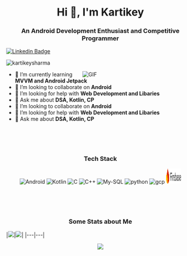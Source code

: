<h1 align="center">Hi 👋, I'm Kartikey</h1>
<h3 align="center">An Android Development Enthusiast and Competitive Programmer</h3>

[![Linkedin Badge](https://img.shields.io/badge/kartikeysharma-30302f?style=flat&logo=linkedin)](https://www.linkedin.com/in/kartikey-sharma-9bb073108/)

<p align="left"> <img src="https://komarev.com/ghpvc/?username=kartikeysharma&label=Profile%20views&color=0e75b6&style=flat" alt="kartikeysharma" /> </p>

<img align="right" alt="GIF" src="https://miro.medium.com/max/875/1*Urc28sbnORGOW5oyohQ06g.gif" width="300px" />

- 🌱 I’m currently learning **MVVM and Android Jetpack**
- 👯 I’m looking to collaborate on **Android**
- 🤝 I’m looking for help with **Web Development and Libaries**
- 💬 Ask me about **DSA, Kotlin, CP**
- 👯 I’m looking to collaborate on **Android**
- 🤝 I’m looking for help with **Web Development and Libaries**
- 💬 Ask me about **DSA, Kotlin, CP**

<!--
<p><img align="left" src="https://github-readme-stats.vercel.app/api/top-langs?username=kartikeysharma&show_icons=true&locale=en&layout=compact&theme=dark" alt="kartikeysharma" /></p> -->
<br>
<br>
<br>
<h3 align="center"> Tech Stack </h3>
<p align="center">
<img src="https://raw.githubusercontent.com/gilbarbara/logos/master/logos/android-icon.svg" alt="Android" width="40" height="40"/>
<img src="https://raw.githubusercontent.com/gilbarbara/logos/master/logos/kotlin.svg" alt="Kotlin" width="36" height="36"/>  
<img src="https://raw.githubusercontent.com/gilbarbara/logos/master/logos/c.svg" alt="C" width="40" height="40"/>
<img src="https://raw.githubusercontent.com/gilbarbara/logos/master/logos/c-plusplus.svg" alt="C++" width="40" height="40"/> 
<img src="https://raw.githubusercontent.com/gilbarbara/logos/master/logos/mysql.svg" alt="My-SQL" width="40" height="40"/>
<img src="https://github.com/gilbarbara/logos/blob/master/logos/python.svg" alt="python" width="40" height="40"/> 
<img src="https://www.vectorlogo.zone/logos/google_cloud/google_cloud-icon.svg" alt="gcp" width="40" height="40"/> 
<img src="https://raw.githubusercontent.com/gilbarbara/logos/master/logos/firebase.svg" alt="Firebase" width="40" height="40"/>
</p>

<br>
<br>
<br>
<h3 align="center"> Some Stats about Me </h3>
|<img src="https://github-readme-stats.vercel.app/api?username=KartikeySharma&&show_icons=true&&theme=dark&&hide_border=false&&count_private=true&include_all_commits=true"/>|<img src="https://github-readme-streak-stats.herokuapp.com/?user=KartikeySharma&&hide_border=false&&theme=dark&&show_icons=true"/>|
|---|---|


<p align="center">
  <img src="https://github-readme-stats.vercel.app/api/top-langs/?username=KartikeySharma&theme=dark&layout=compact"/>
</p>
